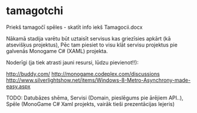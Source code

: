 tamagotchi
==========

Priekš tamagočī spēles - skatīt info iekš Tamagocii.docx

Nākamā stadija varētu būt uztaisīt servisus kas griezīsies apkārt (kā atsevišķus projektus),
Pēc tam piesiet to visu klāt servisu projektus pie galvenās Monogame C# (XAML) projekta.

Noderīgi (ja tiek atrasti jauni resursi, lūdzu pievienot!!):

http://buddy.com/
http://monogame.codeplex.com/discussions
http://www.silverlightshow.net/items/Windows-8-Metro-Asynchrony-made-easy.aspx

TODO:
Datubāzes shēma,
Servisi (Domain, pieslēgums pie ārējiem API..),
Spēle (MonoGame C# Xaml projekts, vairāk tieši prezentācijas lejeris)
